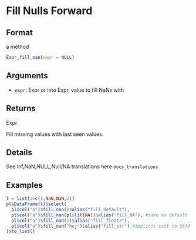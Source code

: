 # Fill Nulls Forward

## Format

a method

```r
Expr_fill_nan(expr = NULL)
```

## Arguments

- `expr`: Expr or into Expr, value to fill NaNs with

## Returns

Expr

Fill missing values with last seen values.

## Details

See Inf,NaN,NULL,Null/NA translations here `docs_translations`

## Examples

```r
l = list(a=c(1,NaN,NaN,3))
pl$DataFrame(l)$select(
  pl$col("a")$fill_nan()$alias("fill_default"),
  pl$col("a")$fill_nan(pl$lit(NA))$alias("fill_NA"), #same as default
  pl$col("a")$fill_nan(2)$alias("fill_float2"),
  pl$col("a")$fill_nan("hej")$alias("fill_str") #implicit cast to Utf8
)$to_list()
```